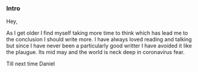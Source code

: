 ### Intro
Hey,

As I get older I find myself taking more time to think which has lead me to the conclusion I should write more. I have always loved reading and talking but since I have never been a particularly good writter I have avoided it like the plaugue. 
Its mid may and the world is neck deep in coronavirus fear. 


Till next time
Daniel
